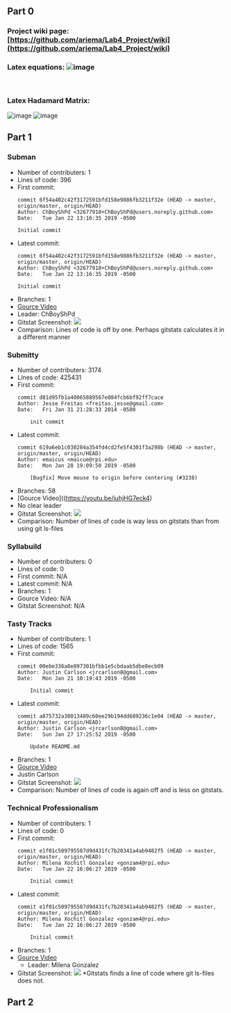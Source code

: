## Part 0

### Project wiki page: [https://github.com/ariema/Lab4_Project/wiki](https://github.com/ariema/Lab4_Project/wiki)

### Latex equations: ![image](images/latex.PNG) 
<br>

### Latex Hadamard Matrix: 
 ![image](images/matrix_code.PNG) ![image](images/matrix_result.PNG) <br>

## Part 1
### Subman

* Number of contributers: 1
* Lines of code: 396
* First commit:
  ```
  commit 6f54a402c42f3172591bfd158e9886fb3211f32e (HEAD -> master, origin/master, origin/HEAD)
  Author: ChBoyShPd <32677918+ChBoyShPd@users.noreply.github.com>
  Date:   Tue Jan 22 13:16:35 2019 -0500
  
  Initial commit
  ```
* Latest commit:
  ```
  commit 6f54a402c42f3172591bfd158e9886fb3211f32e (HEAD -> master, origin/master, origin/HEAD)
  Author: ChBoyShPd <32677918+ChBoyShPd@users.noreply.github.com>
  Date:   Tue Jan 22 13:16:35 2019 -0500
  
  Initial commit
  ```
* Branches: 1
* [Gource Video](https://youtu.be/ofq0f0YRoDY)
* Leader: ChBoyShPd
* Gitstat Screenshot: ![](images/subman-gitstat.png)
* Comparison: Lines of code is off by one. Perhaps gitstats calculates it in a different manner

### Submitty
* Number of contributers: 3174
* Lines of code: 425431
* First commit:
  ```
  commit d81d95fb1a40065889567e084fcb6bf92ff7cace
  Author: Jesse Freitas <freitas.jesse@gmail.com>
  Date:   Fri Jan 31 21:28:33 2014 -0500

      init commit
  ```
* Latest commit:
  ```
  commit 619a6eb1c030284a354fd4cd2fe5f4301f3a298b (HEAD -> master, origin/master, origin/HEAD)
  Author: emaicus <maicue@rpi.edu>
  Date:   Mon Jan 28 19:09:50 2019 -0500

      [Bugfix] Move mouse to origin before centering (#3238)
  ```
* Branches: 58
* [Gource Video]((https://youtu.be/iuhjHG7eck4)
* No clear leader
* Gitstat Screenshot: ![](images/submitty-gitstat.png)
* Comparison: Number of lines of code is way less on gitstats than from using git ls-files

### Syllabuild
* Number of contributers:  0
* Lines of code: 0
* First commit: N/A
* Latest commit: N/A
* Branches: 1
* Gource Video: N/A
* Gitstat Screenshot: N/A

### Tasty Tracks
* Number of contributers: 1
* Lines of code: 1565
* First commit:
  ```
  commit 00ebe336a8e897301bfbb1e5cbdaab5dbe8ecb09
  Author: Justin Carlson <jrcarlson8@gmail.com>
  Date:   Mon Jan 21 10:19:43 2019 -0500

      Initial commit
  ```
* Latest commit: 
  ```
  commit a875732a30013489c60ee29b194dd689236c1e04 (HEAD -> master, origin/master, origin/HEAD)
  Author: Justin Carlson <jrcarlson8@gmail.com>
  Date:   Sun Jan 27 17:25:52 2019 -0500

      Update README.md
  ```
* Branches: 1
* [Gource Video](https://youtu.be/FHbWsK3FhQ8)
* Justin Carlson
* Gitstat Screenshot: ![](images/tasty-tracks-gitstat.png)
* Comparison: Number of lines of code is again off and is less on gitstats. 

### Technical Professionalism
* Number of contributers: 1
* Lines of code: 0
* First commit:
  ```
  commit e1f01c509795587d9d431fc7b20341a4ab9482f5 (HEAD -> master, origin/master, origin/HEAD)
  Author: Milena Xochitl Gonzalez <gonzam4@rpi.edu>
  Date:   Tue Jan 22 16:06:27 2019 -0500

      Initial commit
  ```
* Latest commit:
  ```
  commit e1f01c509795587d9d431fc7b20341a4ab9482f5 (HEAD -> master, origin/master, origin/HEAD)
  Author: Milena Xochitl Gonzalez <gonzam4@rpi.edu>
  Date:   Tue Jan 22 16:06:27 2019 -0500

      Initial commit
  ```
* Branches: 1
* [Gource Video](https://youtu.be/leZG7VM6MEY)
	* Leader: Milena Gonzalez
* Gitstat Screenshot: ![](images/technicalprofessionalism-gitstat.png)
*Gitstats finds a line of code where git ls-files does not. 


## Part 2

